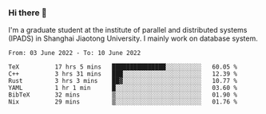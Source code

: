 ### Hi there 👋

I'm a graduate student at the institute of parallel and distributed systems (IPADS) in Shanghai Jiaotong University. I mainly work on database system.

<!--START_SECTION:waka-->

```text
From: 03 June 2022 - To: 10 June 2022

TeX          17 hrs 5 mins   ███████████████░░░░░░░░░░   60.05 %
C++          3 hrs 31 mins   ███░░░░░░░░░░░░░░░░░░░░░░   12.39 %
Rust         3 hrs 3 mins    ██▓░░░░░░░░░░░░░░░░░░░░░░   10.77 %
YAML         1 hr 1 min      █░░░░░░░░░░░░░░░░░░░░░░░░   03.60 %
BibTeX       32 mins         ▒░░░░░░░░░░░░░░░░░░░░░░░░   01.90 %
Nix          29 mins         ▒░░░░░░░░░░░░░░░░░░░░░░░░   01.76 %
```

<!--END_SECTION:waka-->

<!--
**yqmmm/yqmmm** is a ✨ _special_ ✨ repository because its `README.md` (this file) appears on your GitHub profile.

Here are some ideas to get you started:

- 🔭 I’m currently working on ...
- 🌱 I’m currently learning ...
- 👯 I’m looking to collaborate on ...
- 🤔 I’m looking for help with ...
- 💬 Ask me about ...
- 📫 How to reach me: ...
- 😄 Pronouns: ...
- ⚡ Fun fact: ...
-->
